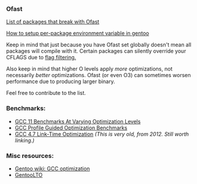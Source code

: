 ### Ofast

[List of packages that break with Ofast](https://github.com/N-R-K/Ofast/blob/master/package.env)

[How to setup per-package environment variable in gentoo](https://wiki.gentoo.org/wiki/Handbook:AMD64/Portage/Advanced#Per-package_environment_variables)

Keep in mind that just because you have Ofast set globally doesn't mean all packages will compile with it. Certain packages can silently override your CFLAGS due to [flag filtering.](https://wiki.gentoo.org/wiki/GCC_optimization#What_about_redundant_flags.3F)

Also keep in mind that higher O levels apply *more* optimizations, not necessarily *better* optimizations. Ofast (or even O3) can sometimes worsen performance due to producing larger binary.

Feel free to contribute to the list.


### Benchmarks:

- [GCC 11 Benchmarks At Varying Optimization Levels](https://www.phoronix.com/scan.php?page=article&item=amd-5950x-gcc11&num=2)
- [GCC Profile Guided Optimization Benchmarks](https://www.phoronix.com/scan.php?page=news_item&px=GCC-PGO-Benchmarks-5950X)
- [GCC 4.7 Link-Time Optimization](https://www.phoronix.com/scan.php?page=article&item=gcc_471_lto&num=2) *(This is very old, from 2012. Still worth linking.)*

### Misc resources:

- [Gentoo wiki: GCC optimization](https://wiki.gentoo.org/wiki/GCC_optimization)
- [GentooLTO](https://github.com/InBetweenNames/gentooLTO)
